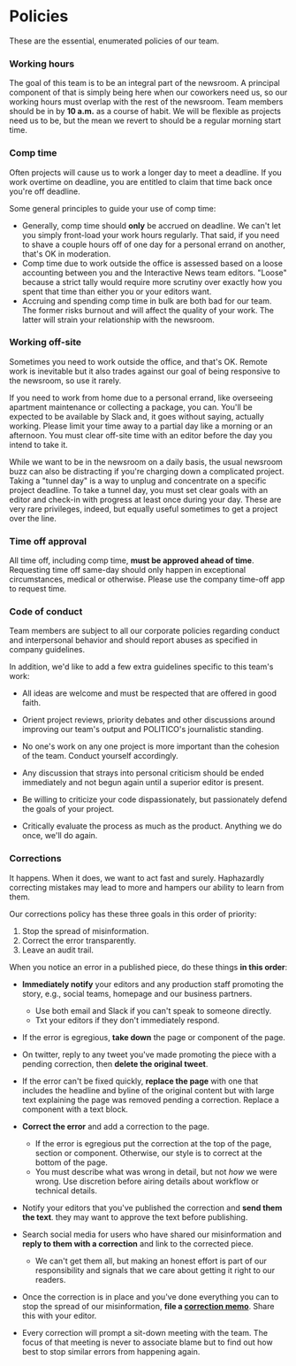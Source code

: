 # Policies

These are the essential, enumerated policies of our team.

### Working hours

The goal of this team is to be an integral part of the newsroom. A principal component of that is simply being here when our coworkers need us, so our working hours must overlap with the rest of the newsroom. Team members should be in by **10 a.m.** as a course of habit. We will be flexible as projects need us to be, but the mean we revert to should be a regular morning start time.

### Comp time

Often projects will cause us to work a longer day to meet a deadline. If you work overtime on deadline, you are entitled to claim that time back once you're off deadline.

Some general principles to guide your use of comp time:
- Generally, comp time should **only** be accrued on deadline. We can't let you simply front-load your work hours regularly. That said, if you need to shave a couple hours off of one day for a personal errand on another, that's OK in moderation.
- Comp time due to work outside the office is assessed based on a loose accounting between you and the Interactive News team editors. "Loose" because a strict tally would require more scrutiny over exactly how you spent that time than either you or your editors want.
- Accruing and spending comp time in bulk are both bad for our team. The former risks burnout and will affect the quality of your work. The latter will strain your relationship with the newsroom.

### Working off-site

Sometimes you need to work outside the office, and that's OK. Remote work is inevitable but it also trades against our goal of being responsive to the newsroom, so use it rarely.

If you need to work from home due to a personal errand, like overseeing apartment maintenance or collecting a package, you can. You'll be expected to be available by Slack and, it goes without saying, actually working. Please limit your time away to a partial day like a morning or an afternoon. You must clear off-site time with an editor before the day you intend to take it.

While we want to be in the newsroom on a daily basis, the usual newsroom buzz can also be distracting if you're charging down a complicated project. Taking a "tunnel day" is a way to unplug and concentrate on a specific project deadline. To take a tunnel day, you must set clear goals with an editor and check-in with progress at least once during your day. These are very rare privileges, indeed, but equally useful sometimes to get a project over the line.


### Time off approval

All time off, including comp time, **must be approved ahead of time**. Requesting time off same-day should only happen in exceptional circumstances, medical or otherwise. Please use the company time-off app to request time.



### Code of conduct

Team members are subject to all our corporate policies regarding conduct and interpersonal behavior and should report abuses as specified in company guidelines.

In addition, we'd like to add a few extra guidelines specific to this team's work:

- All ideas are welcome and must be respected that are offered in good faith.

- Orient project reviews, priority debates and other discussions around improving our team's output and POLITICO's journalistic standing.

- No one's work on any one project is more important than the cohesion of the team. Conduct yourself accordingly.

- Any discussion that strays into personal criticism should be ended immediately and not begun again until a superior editor is present.

- Be willing to criticize your code dispassionately, but passionately defend the goals of your project.

- Critically evaluate the process as much as the product. Anything we do once, we'll do again.

### Corrections

It happens. When it does, we want to act fast and surely. Haphazardly correcting mistakes may lead to more and hampers our ability to learn from them.

Our corrections policy has these three goals in this order of priority:

1. Stop the spread of misinformation.
2. Correct the error transparently.
3. Leave an audit trail.

When you notice an error in a published piece, do these things **in this order**:

- **Immediately notify** your editors and any production staff promoting the story, e.g., social teams, homepage and our business partners.
  - Use both email and Slack if you can't speak to someone directly.
  - Txt your editors if they don't immediately respond.
  
  
- If the error is egregious, **take down** the page or component of the page.

- On twitter, reply to any tweet you've made promoting the piece with a pending correction, then **delete the original tweet**.

- If the error can't be fixed quickly, **replace the page** with one that includes the headline and byline of the original content but with large text explaining the page was removed pending a correction. Replace a component with a text block.


- **Correct the error** and add a correction to the page.
  - If the error is egregious put the correction at the top of the page, section or component. Otherwise, our style is to correct at the bottom of the page.
  - You must describe what was wrong in detail, but not _how_ we were wrong. Use discretion before airing details about workflow or technical details.


- Notify your editors that you've published the correction and **send them the text**. they may want to approve the text before publishing.


- Search social media for users who have shared our misinformation and **reply to them with a correction** and link to the corrected piece.
  - We can't get them all, but making an honest effort is part of our responsibility and signals that we care about getting it right to our readers.


- Once the correction is in place and you've done everything you can to stop the spread of our misinformation, **file a [correction memo](https://github.com/The-Politico/corrections)**. Share this with your editor.

- Every correction will prompt a sit-down meeting with the team. The focus of that meeting is never to associate blame but to find out how best to stop similar errors from happening again.






